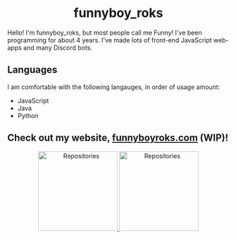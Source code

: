 <h1 align="center">funnyboy_roks</h1>

Hello! I'm funnyboy_roks, but most people call me Funny!  I've been programming for about 4 years.  I've made lots of front-end JavaScript web-apps and many Discord bots.

## Languages

I am comfortable with the following langauges, in order of usage amount:

- JavaScript
- Java
- Python

<!-- Not shown, because Discord server isn't setup yet.
## Support

If you need support with a Minecraft plugin or other service, please join my Discord server: [![Discord Link](https://img.shields.io/discord/783771196704423996?color=7289da&label=DISCORD&style=for-the-badge)](https://discord.gg/qsUP2t5VpW)  
There, you can post in the correct public channel, open a ticket or send me a private message.
-->

## Check out my website, [funnyboyroks.com](https://funnyboyroks.com "funnyboyroks.com") (WIP)!

<div align="center">

<a href="https://github.com/funnyboy-roks?tab=repositories" title="Repositories">
    <img height="180px" width="auto" alt="Repositories" src="https://github-readme-stats.vercel.app/api/top-langs/?username=funnyboy-roks&hide=GLSL&layout=compact&theme=radical">
</a>
<a href="https://github.com/funnyboy-roks?tab=repositories" title="Repositories">
    <img height="180px" width="auto" alt="Repositories" src="https://github-readme-stats.vercel.app/api?username=funnyboy-roks&show_icons=true&theme=radical">
</a>

</div>
